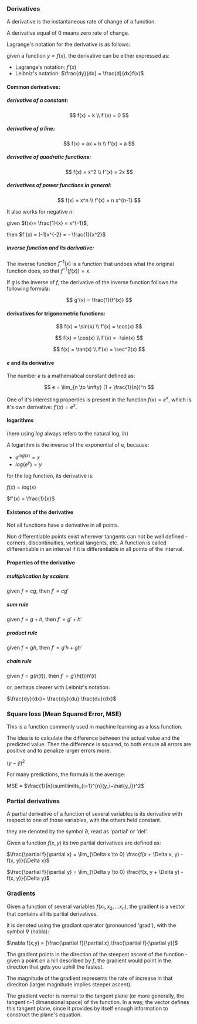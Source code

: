 ### Derivatives

A derivative is the instantaneous rate of change of a function.

A derivative equal of 0 means zero rate of change.

Lagrange's notation for the derivative is as follows:

given a function $y = f(x)$, the derivative can be either expressed as:

- Lagrange's notation:  $f'(x)$   
- Leibniz's notation:  $\frac{dy}{dx} = \frac{d}{dx}f(x)$ 

#### Common derivatives:

##### derivative of a constant:
  
$$
f(x) = k  \\
f'(x) = 0
$$

##### derivative of a line:
$$
f(x) = ax + b \\
f'(x) = a
$$

##### derivative of quadratic functions:

$$
f(x) = x^2 \\
f'(x) = 2x
$$

##### derivatives of power functions in general:

$$
f(x) = x^n \\
f'(x) = n x^{n-1} 
$$

It also works for negative $n$: 

given $f(x)= \frac{1}{x} = x^{-1}$, 

then  $f'(x) = (-1)x^{-2} = - \frac{1}{x^2}$

##### inverse function and its derivative:

The inverse function $f^{-1}(x)$ is a function that undoes what the original function does, so that $f^{-1}(f(x)) = x$.

If $g$ is the inverse of $f$, the derivative of the inverse function follows the following formula:

$$
g'(x) = \frac{1}{f'(x)}
$$

#### derivatives for trigonometric functions:
$$
f(x) = \sin(x) \\
f'(x) = \cos(x)
$$

$$
f(x) = \cos(x) \\
f'(x) = -\sin(x)
$$

$$
f(x) = \tan(x) \\
f'(x) = \sec^2(x)
$$

#### $e$ and its derivative

The number $e$ is a mathematical constant defined as:

$$
e = \lim_{n \to \infty} (1 + \frac{1}{n})^n
$$

One of it's interesting properties is present in the function $f(x)= e^x$, which is it's own derivative: $f'(x) = e^x$.

#### logarithms 

(here using $log$ always refers to the natural log, $ln$)

A logarithm is the inverse of the exponential of e, because:

- $e^{log(x)} = x$
- $log(e^y) = y$

for the log function, its derivative is:

$f(x) = log(x)$

$f'(x) = \frac{1}{x}$

#### Existence of the derivative

Not all functions have a derivative in all points.

Non differentiable points exist wherever tangents can not be well defined - corners, discontinuities, vertical tangents, etc. A function is called differentiable in an interval if it is differentiable in all points of the interval.

#### Properties of the derivative

##### multiplication by scalars

given $f = cg$, then $f' = cg'$

##### sum rule

given $f = g+ h$, then $f' = g' + h'$

##### product rule

given $f = gh$, then $f' = g'h + gh'$

##### chain rule

given $f = g(h(t))$, then $f' = g'(h(t)) h'(t)$

or, perhaps clearer with Leibniz's notation:

$\frac{dy}{dx}= \frac{dy}{du} \frac{du}{dx}$


### Square loss (Mean Squared Error, MSE)


This is a function commonly used in machine learning as a loss function.

The idea is to calculate the difference between the actual value and the predicted value. Then the difference is squared, to both ensure all errors are positive and to penalize larger errors more:

$(y−\hat{y}​)^2$

For many predictions, the formula is the average:

MSE = $\frac{1}{n}\sum\limits_{i=1}^{n}(y_i−\hat{y_i}​)^2$


### Partial derivatives

A partial derivative of a function of several variables is its derivative with respect to one of those variables, with the others held constant.

they are denoted by the symbol $\partial$, read as 'partial' or 'del'.

Given a function $f(x,y)$ its two partial derivatives are defined as:

$\frac{\partial f}{\partial x} = \lim_{\Delta x \to 0} \frac{f(x + \Delta x, y) - f(x, y)}{\Delta x}$

$\frac{\partial f}{\partial y} = \lim_{\Delta y \to 0} \frac{f(x, y + \Delta y) - f(x, y)}{\Delta y}$

### Gradients

Given a function of several variables $f(x_1,x_2, \dots  x_n)$, the gradient is a vector that contains all its partial derivatives.

it is denoted using the gradiant operator (pronounced 'grad'), with the symbol  $\nabla$ (nabla):

$\nabla f(x,y) = [\frac{\partial f}{\partial x},\frac{\partial f}{\partial y}]$

The gradient points in the direction of the steepest ascent of the function - given a point on a hill described by $f$, the gradient would point in the direction that gets you uphill the fastest. 

The magnitude of the gradient represents the rate of increase in that direciton (larger magnitude implies steeper ascent).

The gradient vector is normal to the tangent plane (or more generally, the tangent n-1 dimensional space) of the function. In a way, the vector defines this tangent plane, since it provides by itself enough information to construct the plane's equation.